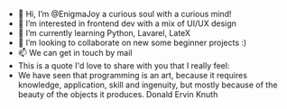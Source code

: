 - 👋 Hi, I’m @EnigmaJoy a curious soul with a curious mind!
- 👀 I’m interested in frontend dev with a mix of UI/UX design 
- 🌱 I’m currently learning Python, Lavarel, LateX
- 💞️ I’m looking to collaborate on new some beginner projects :)
- 📫 We can get in touch by mail
- This is a quote I'd love to share with you that I really feel:
- We have seen that programming is an art,
because it requires knowledge, application, skill and ingenuity,
but mostly because of the beauty of the objects it produces.
Donald Ervin Knuth
<!---
EnigmaJoy/EnigmaJoy is a ✨ special ✨ repository because its `README.md` (this file) appears on your GitHub profile.
You can click the Preview link to take a look at your changes.
--->
